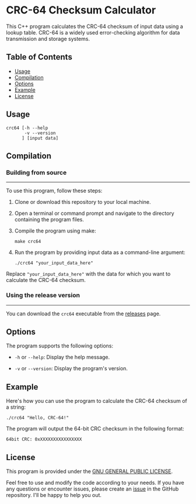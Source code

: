 # CRC-64 Checksum Calculator

This C++ program calculates the CRC-64 checksum of input data using a lookup table. CRC-64 is a widely used error-checking algorithm for data transmission and storage systems.

Table of Contents
-----------------

*   [Usage](#usage)
*   [Compilation](#compilation)
*   [Options](#options)
*   [Example](#example)
*   [License](#license)

Usage
------

```
crc64 [-h --help
       -v --version
      ] [input data]
```


Compilation
-----

### Building from source
---

To use this program, follow these steps:

1.  Clone or download this repository to your local machine.
    
2.  Open a terminal or command prompt and navigate to the directory containing the program files.
    
3.  Compile the program using make:
    
    `make crc64`
    
4.  Run the program by providing input data as a command-line argument:
    
    `./crc64 "your_input_data_here"`
    

Replace `"your_input_data_here"` with the data for which you want to calculate the CRC-64 checksum.

### Using the release version
---
You can download the `crc64` executable from the [releases](https://github.com/joshiewtf/hashes/releases) page.

Options
-------

The program supports the following options:

*   `-h` or `--help`: Display the help message.
    
*   `-v` or `--version`: Display the program's version.
    

Example
-------

Here's how you can use the program to calculate the CRC-64 checksum of a string:


`./crc64 "Hello, CRC-64!"`

The program will output the 64-bit CRC checksum in the following format:


`64bit CRC: 0xXXXXXXXXXXXXXXXX`

License
-------

This program is provided under the [GNU GENERAL PUBLIC LICENSE](../LICENSE).

Feel free to use and modify the code according to your needs. If you have any questions or encounter issues, please create an [issue](https://github.com/joshiewtf/hashes/issues) in the GitHub repository. I'll be happy to help you out.
